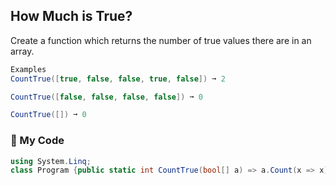 ## How Much is True?

Create a function which returns the number of true values there are in an array.
```c#
Examples
CountTrue([true, false, false, true, false]) ➞ 2

CountTrue([false, false, false, false]) ➞ 0

CountTrue([]) ➞ 0
```
### 🌻 My Code
```c#
using System.Linq;
class Program {public static int CountTrue(bool[] a) => a.Count(x => x);}
```

